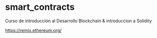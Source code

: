 # smart_contracts
Curso de introducción al Desarrollo Blockchain
& introduccion a Solidity

https://remix.ethereum.org/
